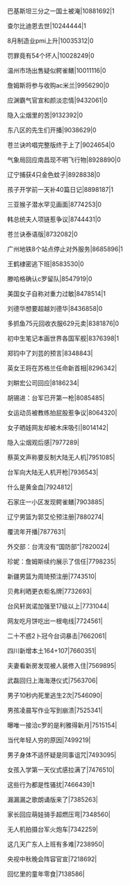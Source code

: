 巴基斯坦三分之一国土被淹|10881692|1

查尔比迪恩去世|10244444|1

8月制造业pmi上升|10035312|0

罚罪竟有54个坏人|10028249|0

温州市场出售疑似鳄雀鳝|10011116|0

詹姆斯将参与收购ac米兰|9956290|0

应渊霸气官宣和颜淡恋情|9432061|0

隐入尘烟里的苦|9132392|0

东八区的先生们开播|9038629|0

苍兰诀吟唱完整版终于上了|9024654|0

气象局回应南昌现不明飞行物|8928890|0

辽宁捕获4只金色蚊子|8928838|0

孩子开学前一天补40篇日记|8898187|1

三亚猴子潜水罕见画面|8774253|0

韩总统夫人项链惹争议|8744431|0

苍兰诀泰语版|8732082|0

广州地铁8个站点停止对外服务|8685896|1

王鹤棣密逃下班|8583530|0

滕哈格确认c罗留队|8547919|0

美国女子自称对重力过敏|8478514|1

刘德华想要超越刘德华|8436858|0

多抓鱼75元回收衣服629元卖|8381876|0

初中生笔记本画世界各国军舰|8376398|1

郑钧中了刘芸的预言|8348843|

英女王将在苏格兰任命新首相|8296342|

刘畊宏公司回应|8186234|

胡锡进：台军已开第一枪|8085485|

女运动员被教练拍屁股惹争议|8064320|

女子晒娃网友却被木床吸引|8014142|

隐入尘烟观后感|7977289|

蔡英文声称要反制大陆无人机|7951085|

台军向大陆无人机开枪|7936543|

什么是黄金血|7924812|

石家庄一小区发现鳄雀鳝|7903885|

辽宁男篮为郭艾伦预注册|7880274|

覆流年开播|7877631|

外交部：台湾没有“国防部”|7820024|

珍妮：詹姆斯续约展示了信任|7798235|

新疆男篮为周琦预注册|7743510|

贝弗利晒更衣柜名牌|7732693|

台风轩岚诺加强至17级以上|7731044|

网友吃月饼吃出一根电线|7724561|

二十不惑2卜冠今台词暴击|7662061|

四川新增本土164+107|7660351|

夫妻看新房发现被人装修入住|7569895|

武磊回归上海海港仪式|7563706|

男子10秒内死里逃生2次|7546090|

男孩凌晨写作业写到崩溃|7525341|

曝唯一接洽c罗的是利雅得新月|7515154|

当代年轻人穷的原因|7499219|

男子身体不适怀疑是同事诅咒|7493095|

女孩入学第一天仪式感拉满了|7476510|

这些行为都是性骚扰|7466439|1

漏漏漏之歌朗诵版来了|7385263|

家长回应萌娃骑手超燃压弯|7348560|

无人机拍摄台军火炮车|7342259|

这几天广东人上班有多难|7238950|

央视中秋晚会阵容官宣|7218692|

回忆里的童年零食|7138586|

